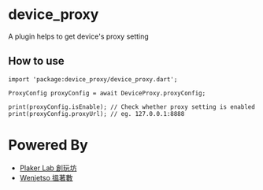 # device_proxy

A plugin helps to get device's proxy setting

## How to use

```
import 'package:device_proxy/device_proxy.dart';

ProxyConfig proxyConfig = await DeviceProxy.proxyConfig;

print(proxyConfig.isEnable); // Check whether proxy setting is enabled
print(proxyConfig.proxyUrl); // eg. 127.0.0.1:8888
```

# Powered By 
- [Plaker Lab 創玩坊](https://plakerlab.com/)
- [Wenjetso 搵著數](https://www.wenjetso.com/zh_HK/)
